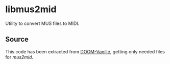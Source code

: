 # libmus2mid

Utility to convert MUS files to MIDI.

## Source

This code has been extracted from [DOOM-Vanille](https://github.com/AXDOOMER/doom-vanille), getting only needed files for *mus2mid*.

